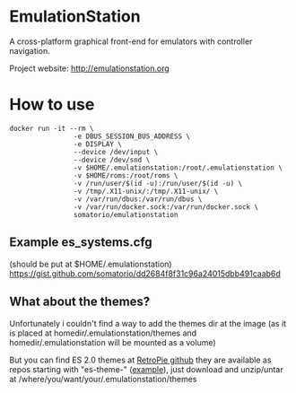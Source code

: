 # EmulationStation
A cross-platform graphical front-end for emulators with controller navigation.

Project website: http://emulationstation.org

# How to use
```
docker run -it --rm \
                -e DBUS_SESSION_BUS_ADDRESS \
                -e DISPLAY \
                --device /dev/input \
                --device /dev/snd \
                -v $HOME/.emulationstation:/root/.emulationstation \
                -v $HOME/roms:/root/roms \
                -v /run/user/$(id -u):/run/user/$(id -u) \
                -v /tmp/.X11-unix/:/tmp/.X11-unix/ \
                -v /var/run/dbus:/var/run/dbus \
                -v /var/run/docker.sock:/var/run/docker.sock \
                somatorio/emulationstation
```

## Example es_systems.cfg 
(should be put at $HOME/.emulationstation)
https://gist.github.com/somatorio/dd2684f8f31c96a24015dbb491caab6d

## What about the themes?

Unfortunately i couldn't find a way to add the themes dir at the image (as it is placed at homedir/.emulationstation/themes and homedir/.emulationstation will be mounted as a volume)

But you can find ES 2.0 themes at [RetroPie github](https://github.com/RetroPie) they are available as repos starting with "es-theme-" ([example](https://github.com/RetroPie/es-theme-simple)), just download and unzip/untar at /where/you/want/your/.emulationstation/themes
